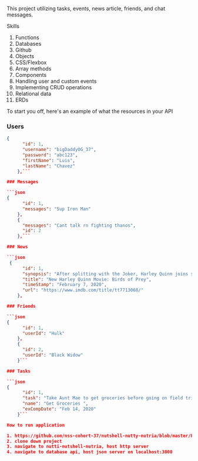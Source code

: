 This project utilizing tasks, events, news article, friends, and chat messages.

Skills

1. Functions
1. Databases
1. Github
1. Objects
1. CSS/Flexbox
1. Array methods
1. Components
1. Handling user and custom events
1. Implementing CRUD operations
1. Relational data
1. ERDs

To start you off, here's an example of what the resources in your API

### Users

```json
{
      "id": 1,
      "username": "bigDaddyOG_37",
      "password": "abc123",
      "firstName": "Luis",
      "lastName": "Chavez"
    },```

### Messages

```json
{
      "id": 1,
      "messages": "Sup Iron Man"
    },
    {
      "messages": "Cant talk rn fighting thanos",
      "id": 2
    },```

### News

```json
 {
      "id": 1,
      "synopsis": "After splitting with the Joker, Harley Quinn joins superheroes Black Canary, Huntress and Renee Montoya to save a young girl from an evil crime lord.",
      "title": "New Harley Quinn Movie: Birds of Prey",
      "timeStamp": "February 7, 2020",
      "url": "https://www.imdb.com/title/tt7713068/"
    },

### Friends

```json
{
      "id": 1,
      "userId": "Hulk"
    },
    {
      "id": 2,
      "userId": "Black Widow"
    }```

### Tasks

```json
{
      "id": 1,
      "task": "Take Aunt Mae to get groceries before going on field trip to Europe. ",
      "name": "Get Groceries ",
      "exCompDate": "Feb 14, 2020"
    }```

How to run application

1. https://github.com/nss-cohort-37/nutshell-nutty-nutria/blob/master/README.md
2. clone down project
3. navigate to nutti-nutshell-nutria, host http server
4. navigate to database api, host json server on localhost:3000

